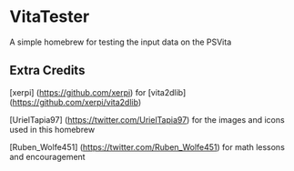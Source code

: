 VitaTester
==================

A simple homebrew for testing the input data on the PSVita

## Extra Credits

[xerpi] (https://github.com/xerpi) for [vita2dlib] (https://github.com/xerpi/vita2dlib)

[UrielTapia97] (https://twitter.com/UrielTapia97) for the images and icons used in this homebrew

[Ruben_Wolfe451] (https://twitter.com/Ruben_Wolfe451) for math lessons and encouragement
